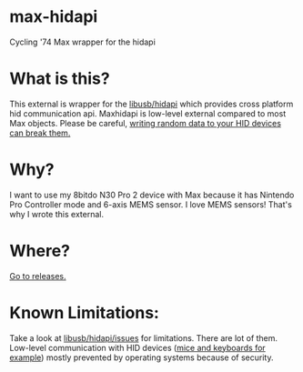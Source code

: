 # max-hidapi
Cycling '74 Max wrapper for the hidapi

# What is this?
This external is wrapper for the [libusb/hidapi](https://github.com/libusb/hidapi) which provides cross platform hid communication api. Maxhidapi is low-level external compared to most Max objects. Please be careful, [writing random data to your HID devices can break them.](https://github.com/libusb/hidapi/issues/105)

# Why?
I want to use my 8bitdo N30 Pro 2 device with Max because it has Nintendo Pro Controller mode and 6-axis MEMS sensor. I love MEMS sensors! That's why I wrote this external.

# Where? 
[Go to releases.](https://github.com/NullMember/max-hidapi/releases)

# Known Limitations:
Take a look at [libusb/hidapi/issues](https://github.com/libusb/hidapi/issues) for limitations. There are lot of them. Low-level communication with HID devices ([mice and keyboards for example](https://github.com/libusb/hidapi/issues/136#issuecomment-576044796)) mostly prevented by operating systems because of security.
